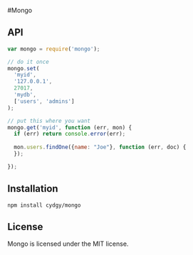 #Mongo

## API

```Javascript
var mongo = require('mongo');

// do it once
mongo.set(
  'myid',
  '127.0.0.1',
  27017,
  'mydb',
  ['users', 'admins']
);

// put this where you want
mongo.get('myid', function (err, mon) {
  if (err) return console.error(err);
  
  mon.users.findOne({name: "Joe"}, function (err, doc) {
  });

});
```

## Installation

```Shell
npm install cydgy/mongo
```

## License

Mongo is licensed under the MIT license.
